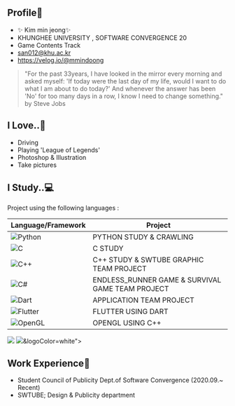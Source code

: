 ## Profile🎨
- ✨ Kim min jeong✨ 
- KHUNGHEE UNIVERSITY , SOFTWARE CONVERGENCE 20
- Game Contents Track
- san012@khu.ac.kr
- https://velog.io/@mmindoong


> "For the past 33years, I have looked in the mirror every morning and asked myself: 'If today were the last day of my life, would I want to do what I am about to do today?' And whenever the answer has been 'No' for too many days in a row, I know I need to change something." by Steve Jobs

## I Love..💖
- Driving
- Playing 'League of Legends'
- Photoshop & Illustration
- Take pictures


## I Study..💻
Project using the following languages :

| Language/Framework | Project |
| ------ | ------ |
| <img alt="Python" src="https://img.shields.io/badge/python-%2314354C.svg?&style=for-the-badge&logo=python&logoColor=white"/>  | PYTHON STUDY & CRAWLING |
| <img alt="C" src="https://img.shields.io/badge/c-%2300599C.svg?&style=for-the-badge&logo=c&logoColor=white"/> | C STUDY |
| <img alt="C++" src="https://img.shields.io/badge/c++-%2300599C.svg?&style=for-the-badge&logo=c%2B%2B&ogoColor=white"/> | C++ STUDY & SWTUBE GRAPHIC TEAM PROJECT |
| <img alt="C#" src="https://img.shields.io/badge/c%23-%23239120.svg?&style=for-the-badge&logo=c-sharp&logoColor=white"/> | ENDLESS_RUNNER GAME & SURVIVAL GAME TEAM PROJECT  |
| <img alt="Dart" src="https://img.shields.io/badge/dart-%230175C2.svg?&style=for-the-badge&logo=dart&logoColor=white"/> | APPLICATION TEAM PROJECT |
| <img alt="Flutter" src="https://img.shields.io/badge/Flutter-%2302569B.svg?&style=for-the-badge&logo=Flutter&logoColor=white" /> | FLUTTER USING DART |
| <img alt="OpenGL" src="https://img.shields.io/badge/OpenGL-%23FFFFFF.svg?&style=for-the-badge&logo=opengl"/>| OPENGL USING C++ |

<img src="https://img.shields.io/badge/Python-3776AB?style=for-the-badge&logo=Python&logoColor=white">
<img src="https://img.shields.io/badge/C++-#00599C?style=for-the-badge&logo=<svg role="img" viewBox="0 0 24 24" xmlns="http://www.w3.org/2000/svg"><title>C++</title><path d="M22.394 6c-.167-.29-.398-.543-.652-.69L12.926.22c-.509-.294-1.34-.294-1.848 0L2.26 5.31c-.508.293-.923 1.013-.923 1.6v10.18c0 .294.104.62.271.91.167.29.398.543.652.69l8.816 5.09c.508.293 1.34.293 1.848 0l8.816-5.09c.254-.147.485-.4.652-.69.167-.29.27-.616.27-.91V6.91c.003-.294-.1-.62-.268-.91zM12 19.11c-3.92 0-7.109-3.19-7.109-7.11 0-3.92 3.19-7.11 7.11-7.11a7.133 7.133 0 016.156 3.553l-3.076 1.78a3.567 3.567 0 00-3.08-1.78A3.56 3.56 0 008.444 12 3.56 3.56 0 0012 15.555a3.57 3.57 0 003.08-1.778l3.078 1.78A7.135 7.135 0 0112 19.11zm7.11-6.715h-.79v.79h-.79v-.79h-.79v-.79h.79v-.79h.79v.79h.79zm2.962 0h-.79v.79h-.79v-.79h-.79v-.79h.79v-.79h.79v.79h.79z"/></svg>&logoColor=white">



## Work Experience🎹
- Student Council of Publicity Dept.of Software Convergence
(2020.09.~ Recent)
- SWTUBE; Design & Publicity department

